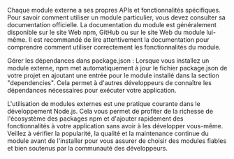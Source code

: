 
Chaque module externe a ses propres APIs et fonctionnalités spécifiques. Pour savoir comment utiliser un module particulier, vous devez consulter sa documentation officielle. La documentation du module est généralement disponible sur le site Web npm, GitHub ou sur le site Web du module lui-même. Il est recommandé de lire attentivement la documentation pour comprendre comment utiliser correctement les fonctionnalités du module.

Gérer les dépendances dans package.json :
Lorsque vous installez un module externe, npm met automatiquement à jour le fichier package.json de votre projet en ajoutant une entrée pour le module installé dans la section "dependencies". Cela permet à d'autres développeurs de connaître les dépendances nécessaires pour exécuter votre application.



L'utilisation de modules externes est une pratique courante dans le développement Node.js. Cela vous permet de profiter de la richesse de l'écosystème des packages npm et d'ajouter rapidement des fonctionnalités à votre application sans avoir à les développer vous-même. Veillez à vérifier la popularité, la qualité et la maintenance continue du module avant de l'installer pour vous assurer de choisir des modules fiables et bien soutenus par la communauté des développeurs.